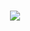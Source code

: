<h1 align="center">
  <a href="#">
    <img src="https://readme-typing-svg.herokuapp.com/?lines=Hey,+There!+👋;Abhinav+here+IN...;Nice+to+meet+you!&center=true&size=30">
  </a>
</h1>
